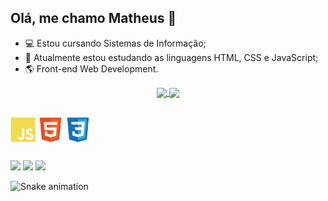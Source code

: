 ## Olá, me chamo Matheus 👋

- 💻 Estou cursando Sistemas de Informação;
- 📘 Atualmente estou estudando as linguagens HTML, CSS e JavaScript;
- 🌎 Front-end Web Development.

<div>
  <p align=center>
  <a href="https://github.com/anuraghazra/github-readme-stats" title="Go to Source" target="_blank">
    <img height=165 align="center" src="https://github-readme-stats.vercel.app/api?username=MatheusMGL&show_icons=true&theme=radical">
  </a>
  <a href="https://github.com/anuraghazra/github-readme-stats" target="_blank">
  <img height=165 align="center" src="https://github-readme-stats.vercel.app/api/top-langs/?username=MatheusMGL&layout=compact&theme=radical" />
  </a>
</p>
</div>
  
  <div style="display: inline_block"><br>
  <img align="center" alt="Matheus-Js" height="40" width="40" src="https://raw.githubusercontent.com/devicons/devicon/master/icons/javascript/javascript-plain.svg"/>
  <img align="center" alt="Matheus-HTML" height="40" width="40" src="https://raw.githubusercontent.com/devicons/devicon/master/icons/html5/html5-original.svg"/>
  <img align="center" alt="Matheus-CSS" height="40" width="40" src="https://raw.githubusercontent.com/devicons/devicon/master/icons/css3/css3-original.svg"/>
                             
</div>
    
  ##
 
<div> 
  <a href="https://contate.me/MatheusMGL" target="_blank"><img src="https://img.shields.io/badge/WhatsApp-25D366?style=for-the-badge&logo=whatsapp&logoColor=white" target="_blank"></a>
  <a href="https://www.linkedin.com/in/matheusgomes1/" target="_blank"><img src="https://img.shields.io/badge/-LinkedIn-%230077B5?style=for-the-badge&logo=linkedin&logoColor=white" target="_blank"></a> 
  <a href = "mailto:matheusgomesleite1@gmail.com"><img src="https://img.shields.io/badge/Gmail-D14836?style=for-the-badge&logo=gmail&logoColor=white" target="_blank"></a>
 
  ![Snake animation](https://github.com/MatheusMGL/MatheusMGL/blob/output/github-contribution-grid-snake.svg)
 
</div>
